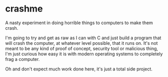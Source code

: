 # crashme
A nasty experiment in doing horrible things to computers to make them crash.

I'm going to try and get as raw as I can with C and just build a program that will crash the computer, at whatever level possible, that it runs on.
It's not meant to be any kind of proof of concept, security tool or malicious thing, I'm just curious how easy it is with modern operating systems to completely frag a computer.

Oh and don't expect much work done here, it's just a total side project.

